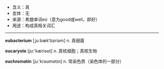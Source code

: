 - <span class="definition">含义：真</span>
- <span class="definition">变体：无</span>
- <span class="definition">来源：希腊单词eú（意为good或well，即好）</span>
- <span class="definition">用途：构成真相关词汇</span>

---

<span class="vocabulary">**eubacterium**</span> [ˌjuːbækˈtɪəriəm] n. 真细菌

<span class="vocabulary">**eucaryote**</span> [ju:'kæriəʊt] n. 真核细胞；真核生物 

<span class="vocabulary">**euchromatin**</span> [juːˈkrəʊmətɪn] n. 常染色质（染色体的一部分）
